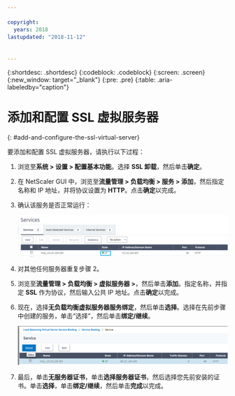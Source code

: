```yaml
---

copyright:
  years: 2018
lastupdated: "2018-11-12"


---
```


{:shortdesc: .shortdesc}
{:codeblock: .codeblock}
{:screen: .screen}
{:new_window: target="_blank"}
{:pre: .pre}
{:table: .aria-labeledby="caption"}

# 添加和配置 SSL 虚拟服务器
{: #add-and-configure-the-ssl-virtual-server}

要添加和配置 SSL 虚拟服务器，请执行以下过程：

1. 浏览至**系统 > 设置 > 配置基本功能**。选择 **SSL 卸载**，然后单击**确定**。
2. 在 NetScaler GUI 中，浏览至**流量管理 > 负载均衡 > 服务 > 添加**，然后指定名称和 IP 地址，并将协议设置为 **HTTP**。点击**确定**以完成。
3. 确认该服务是否正常运行：

	<img src="images/15-confirm-service.png" alt="图样" style="width: 700px;"/>

4. 对其他任何服务器重复步骤 2。
5. 浏览至**流量管理 > 负载均衡 > 虚拟服务器 >**，然后单击**添加**。指定名称，并指定 **SSL** 作为协议，然后输入公共 IP 地址。点击**确定**以完成。
6. 现在，选择**无负载均衡虚拟服务器服务绑定**，然后单击**选择**。选择在先前步骤中创建的服务，单击“选择”，然后单击**绑定/继续**。

	<img src="images/18-bind-service.png" alt="图样" style="width: 700px;"/>

7. 最后，单击**无服务器证书**，单击**选择服务器证书**，然后选择您先前安装的证书。单击**选择**，单击**绑定/继续**，然后单击**完成**以完成。
